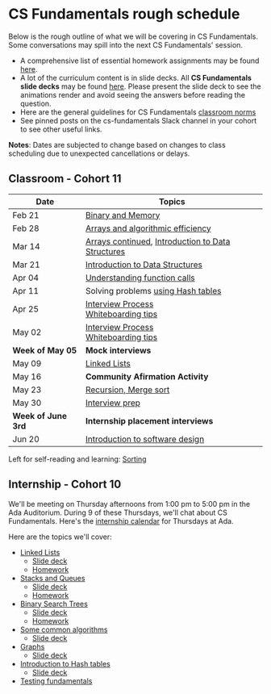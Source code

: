 # CS Fundamentals rough schedule
Below is the rough outline of what we will be covering in CS Fundamentals. Some conversations may spill into the next CS Fundamentals' session.
- A comprehensive list of essential homework assignments may be found [here](https://github.com/Ada-Developers-Academy/textbook-curriculum/blob/master/04-cs-fundamentals/homeworks.md).
- A lot of the curriculum content is in slide decks. All <b>CS Fundamentals slide decks</b> may be found [here](https://drive.google.com/folderview?id=0B__DV26QHsH4RXM5ZXlneHlCWnc). Please present the slide deck to see the animations render and avoid seeing the answers before reading the question.
- Here are the general guidelines for CS Fundamentals [classroom norms](https://docs.google.com/document/d/1R2_L8pl0CjLGATvJLdDbw-6RE7cC_NB4Ak_GrvpVc2o/edit?usp=sharing
)
- See pinned posts on the cs-fundamentals Slack channel in your cohort to see other useful links.

<b>Notes</b>: Dates are subjected to change based on changes to class scheduling due to unexpected cancellations or delays.

## Classroom - Cohort 11
Date    | Topics
--------|----------------
Feb 21  | [Binary and Memory](https://github.com/Ada-Developers-Academy/textbook-curriculum/blob/master/04-cs-fundamentals/classroom/Binary.md)
Feb 28  | [Arrays and algorithmic efficiency](https://github.com/Ada-Developers-Academy/textbook-curriculum/blob/master/04-cs-fundamentals/classroom/Arrays.md)
Mar 14  | [Arrays continued](https://github.com/Ada-Developers-Academy/textbook-curriculum/blob/master/04-cs-fundamentals/classroom/Arrays.md), [Introduction to Data Structures](https://github.com/Ada-Developers-Academy/textbook-curriculum/blob/master/04-cs-fundamentals/classroom/Introduction%20to%20Data%20Structures.md)
Mar 21  | [Introduction to Data Structures](https://github.com/Ada-Developers-Academy/textbook-curriculum/blob/master/04-cs-fundamentals/classroom/Introduction%20to%20Data%20Structures.md)
Apr 04  | [Understanding function calls](https://github.com/Ada-Developers-Academy/textbook-curriculum/blob/master/04-cs-fundamentals/classroom/Understanding%20function%20calls.md)
Apr 11  |  Solving problems [using Hash tables](https://github.com/Ada-Developers-Academy/textbook-curriculum/blob/master/04-cs-fundamentals/classroom/Using%20Hash%20Tables.md)
Apr 25  | [Interview Process](classroom/Interview-prorocess.md) <br />[Whiteboarding tips](https://github.com/Ada-Developers-Academy/textbook-curriculum/blob/master/04-cs-fundamentals/classroom/Whiteboarding-Tips.md)
May 02  | [Interview Process](classroom/Interview-prorocess.md) <br />[Whiteboarding tips](https://github.com/Ada-Developers-Academy/textbook-curriculum/blob/master/04-cs-fundamentals/classroom/Whiteboarding-Tips.md)
**Week of May 05** | **Mock interviews**
May 09  | [Linked Lists](https://github.com/Ada-Developers-Academy/textbook-curriculum/blob/master/04-cs-fundamentals/classroom/Introduction%20to%20Linked%20Lists.md)
May 16 |  **Community Afirmation Activity**
May 23 | [Recursion, Merge sort](https://github.com/Ada-Developers-Academy/textbook-curriculum/blob/master/04-cs-fundamentals/classroom/Introduction%20to%20Recursion.md)
May 30  | [Interview prep](https://github.com/Ada-Developers-Academy/textbook-curriculum/blob/master/04-cs-fundamentals/classroom/Whiteboarding-Tips.md)
**Week of June 3rd** | **Internship placement interviews**
Jun 20 | [Introduction to software design](https://github.com/Ada-Developers-Academy/textbook-curriculum/blob/master/04-cs-fundamentals/classroom/Software%20Design.md)

Left for self-reading and learning: [Sorting](https://github.com/Ada-Developers-Academy/textbook-curriculum/blob/master/04-cs-fundamentals/classroom/Sorting.md)

## Internship - Cohort 10
We'll be meeting on Thursday afternoons from 1:00 pm to 5:00 pm in the Ada Auditorium. During 9 of these Thursdays, we'll chat about CS Fundamentals. Here's the  [internship calendar](https://github.com/Ada-Developers-Academy/daily-curriculum/blob/master/cohort_schedules/C10_internship.md) for Thursdays at Ada.

Here are the topics we'll cover:
- [Linked Lists](https://github.com/Ada-Developers-Academy/textbook-curriculum/blob/master/04-cs-fundamentals/internship/Linked%20Lists.md) 
  - [Slide deck](https://drive.google.com/open?id=0B__DV26QHsH4bFczWXBXdGtHYkE) 
  - [Homework](https://github.com/Ada-Developers-Academy/textbook-curriculum/blob/master/04-cs-fundamentals/homeworks.md#linked-lists)
- [Stacks and Queues](https://github.com/Ada-Developers-Academy/textbook-curriculum/blob/master/04-cs-fundamentals/internship/stacks_and_queues/readme.md)
  - [Slide deck](https://drive.google.com/open?id=0B__DV26QHsH4c1NTSmNaT1JoR28)
  - [Homework](https://github.com/Ada-Developers-Academy/textbook-curriculum/blob/master/04-cs-fundamentals/homeworks.md#stacks-and-queues)
- [Binary Search Trees](https://github.com/Ada-Developers-Academy/textbook-curriculum/blob/master/04-cs-fundamentals/internship/Binary%20Search%20Trees.md)
  - [Slide deck](https://drive.google.com/open?id=0B__DV26QHsH4SXFxN2JpS3RGRkE)
  - [Homework](https://github.com/Ada-Developers-Academy/textbook-curriculum/blob/master/04-cs-fundamentals/homeworks.md#binary-search-trees)
- [Some common algorithms](https://github.com/Ada-Developers-Academy/textbook-curriculum/blob/master/04-cs-fundamentals/internship/Introduction%20to%20Algorithms.md)
  - [Slide deck](https://drive.google.com/open?id=0B__DV26QHsH4LXVGZV84eEJjTDQ)
- [Graphs](https://github.com/Ada-Developers-Academy/textbook-curriculum/blob/master/04-cs-fundamentals/internship/Introduction%20to%20Algorithms.md)
  - [Slide deck](https://drive.google.com/open?id=1RXNXuQjH8I76OcJaua5TTUMlbJ9l5kcX)
- [Introduction to Hash tables](https://github.com/Ada-Developers-Academy/textbook-curriculum/blob/master/04-cs-fundamentals/internship/Hash%20Tables.md)
  - [Slide deck](https://drive.google.com/open?id=0B__DV26QHsH4UkpqNVdoQkpudE0)
- [Testing fundamentals](https://github.com/Ada-Developers-Academy/textbook-curriculum/blob/master/04-cs-fundamentals/internship/Testing%20Fundamentals.md)
